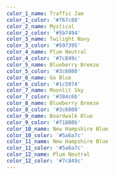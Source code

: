 ```yaml
---
color_1_name: Traffic Jam
color_1_color: '#767c88'
color_2_name: Mystical
color_2_color: '#5b7494'
color_3_name: Twilight Navy
color_3_color: '#597395'
color_4_name: Plum Neutral
color_4_color: '#7c849c'
color_5_name: Blueberry Breeze
color_5_color: '#3c6080'
color_6_name: Go Blue
color_6_color: '#1c5074'
color_7_name: Moonlit Sky
color_7_color: '#384c6b'
color_8_name: Blueberry Breeze
color_8_color: '#3c6080'
color_9_name: Boardwalk Blue
color_9_color: '#71808b'
color_10_name: New Hampshire Blue
color_10_color: '#5a6a7c'
color_11_name: New Hampshire Blue
color_11_color: '#5a6a7c'
color_12_name: Plum Neutral
color_12_color: '#7c849c'
---
```

